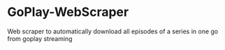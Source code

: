 # GoPlay-WebScraper
Web scraper to automatically download all episodes of a series in one go from goplay streaming
